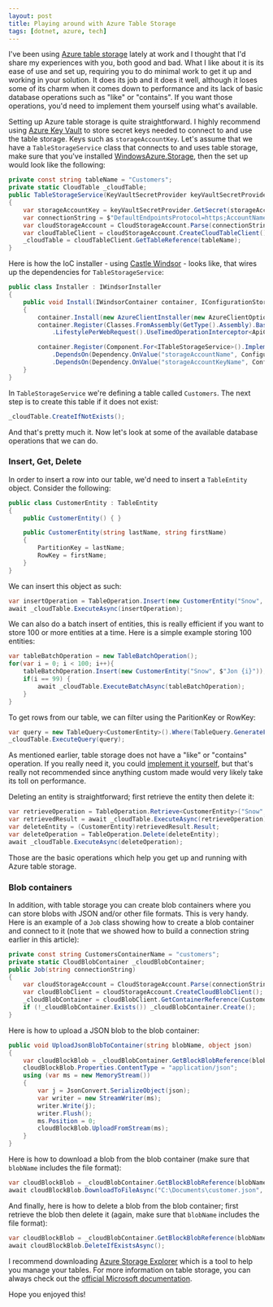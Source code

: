 ```yaml
---
layout: post
title: Playing around with Azure Table Storage
tags: [dotnet, azure, tech]
---
```

I've been using [Azure table storage](https://azure.microsoft.com/en-us/services/storage/tables/) lately at work and I thought that I'd share my experiences with you, both good and bad. What I like about it is its ease of use and set up, requiring you to do minimal work to get it up and working in your solution. It does its job and it does it well, although it loses some of its charm when it comes down to performance and its lack of basic database operations such as "like" or "contains". If you want those operations, you'd need to implement them yourself using what's available.

Setting up Azure table storage is quite straightforward. I highly recommend using [Azure Key Vault](https://azure.microsoft.com/en-us/services/key-vault/) to store secret keys needed to connect to and use the table storage. Keys such as <code>storageAccountKey</code>. Let's assume that we have a <code>TableStorageService</code> class that connects to and uses table storage, make sure that you've installed [WindowsAzure.Storage](https://www.nuget.org/packages/WindowsAzure.Storage/), then the set up would look like the following:

```csharp
private const string tableName = "Customers";
private static CloudTable _cloudTable;
public TableStorageService(KeyVaultSecretProvider keyVaultSecretProvider, string storageAccountName, string storageAccountKeyName)
{
    var storageAccountKey = keyVaultSecretProvider.GetSecret(storageAccountKeyName);
    var connectionString = $"DefaultEndpointsProtocol=https;AccountName={storageAccountName};AccountKey={storageAccountKey};EndpointSuffix=core.windows.net";
    var cloudStorageAccount = CloudStorageAccount.Parse(connectionString);
    var cloudTableClient = cloudStorageAccount.CreateCloudTableClient();
    _cloudTable = cloudTableClient.GetTableReference(tableName);
}
```

Here is how the IoC installer - using [Castle Windsor](http://www.castleproject.org/) - looks like, that wires up the dependencies for <code>TableStorageService</code>:

```csharp
public class Installer : IWindsorInstaller
{
    public void Install(IWindsorContainer container, IConfigurationStore store)
    {
        container.Install(new AzureClientInstaller(new AzureClientOptions { SpnIdentifier = "Api", UseCacheForSecrects = true, SpnCertificateLocation = StoreLocation.LocalMachine }));
        container.Register(Classes.FromAssembly(GetType().Assembly).BasedOn<ApiController>()
            .LifestylePerWebRequest().UseTimedOperationInterceptor<ApiController>(container).UseAsyncAuthorizationInterceptor());

        container.Register(Component.For<ITableStorageService>().ImplementedBy<TableStorageService>().LifestyleSingleton()
            .DependsOn(Dependency.OnValue("storageAccountName", ConfigurationManager.AppSettings["Storage.AccountName"]))
            .DependsOn(Dependency.OnValue("storageAccountKeyName", ConfigurationManager.AppSettings["Storage.AccountKeyName"])));
    }
}
```

In <code>TableStorageService</code> we're defining a table called <code>Customers</code>. The next step is to create this table if it does not exist:

```csharp
_cloudTable.CreateIfNotExists();
```

And that's pretty much it. Now let's look at some of the available database operations that we can do.

### Insert, Get, Delete

In order to insert a row into our table, we'd need to insert a <code>TableEntity</code> object. Consider the following:

```csharp
public class CustomerEntity : TableEntity
{
    public CustomerEntity() { }

    public CustomerEntity(string lastName, string firstName)
    {
        PartitionKey = lastName;
        RowKey = firstName;
    }
}
```

We can insert this object as such:

```csharp
var insertOperation = TableOperation.Insert(new CustomerEntity("Snow", "Jon"));
await _cloudTable.ExecuteAsync(insertOperation);
```

We can also do a batch insert of entities, this is really efficient if you want to store 100 or more entities at a time. Here is a simple example storing 100 entities:

```csharp
var tableBatchOperation = new TableBatchOperation();
for(var i = 0; i < 100; i++){
    tableBatchOperation.Insert(new CustomerEntity("Snow", $"Jon {i}"));
    if(i == 99) {
        await _cloudTable.ExecuteBatchAsync(tableBatchOperation);
    }
}
```

To get rows from our table, we can filter using the ParitionKey or RowKey:

```csharp
var query = new TableQuery<CustomerEntity>().Where(TableQuery.GenerateFilterCondition("RowKey", QueryComparisons.Equal, "Jon"));
_cloudTable.ExecuteQuery(query);
```

As mentioned earlier, table storage does not have a "like" or "contains" operation. If you really need it, you could [implement it yourself](https://www.codeproject.com/Tips/790554/StartsWith-comparison-for-searching-in-Azure-Table), but that's really not recommended since anything custom made would very likely take its toll on performance.

Deleting an entity is straightforward; first retrieve the entity then delete it:

```csharp
var retrieveOperation = TableOperation.Retrieve<CustomerEntity>("Snow", "Jon");
var retrievedResult = await _cloudTable.ExecuteAsync(retrieveOperation);
var deleteEntity = (CustomerEntity)retrievedResult.Result;
var deleteOperation = TableOperation.Delete(deleteEntity);
await _cloudTable.ExecuteAsync(deleteOperation);
```

Those are the basic operations which help you get up and running with Azure table storage. 

### Blob containers

In addition, with table storage you can create blob containers where you can store blobs with JSON and/or other file formats. This is very handy. Here is an example of a <code>Job</code> class showing how to create a blob container and connect to it (note that we showed how to build a connection string earlier in this article):

```csharp
private const string CustomersContainerName = "customers";
private static CloudBlobContainer _cloudBlobContainer;
public Job(string connectionString)
{
    var cloudStorageAccount = CloudStorageAccount.Parse(connectionString);
    var cloudBlobClient = cloudStorageAccount.CreateCloudBlobClient();
    _cloudBlobContainer = cloudBlobClient.GetContainerReference(CustomersContainerName);
    if (!_cloudBlobContainer.Exists()) _cloudBlobContainer.Create();            
}
```

Here is how to upload a JSON blob to the blob container:

```csharp
public void UploadJsonBlobToContainer(string blobName, object json)
{
    var cloudBlockBlob = _cloudBlobContainer.GetBlockBlobReference(blobName);
    cloudBlockBlob.Properties.ContentType = "application/json";
    using (var ms = new MemoryStream())
    {
        var j = JsonConvert.SerializeObject(json);
        var writer = new StreamWriter(ms);
        writer.Write(j);
        writer.Flush();
        ms.Position = 0;
        cloudBlockBlob.UploadFromStream(ms);
    }
}
```

Here is how to download a blob from the blob container (make sure that <code>blobName</code> includes the file format):

```csharp
var cloudBlockBlob = _cloudBlobContainer.GetBlockBlobReference(blobName);
await cloudBlockBlob.DownloadToFileAsync("C:\Documents\customer.json", FileMode.Create);
```

And finally, here is how to delete a blob from the blob container; first retrieve the blob then delete it (again, make sure that <code>blobName</code> includes the file format):

```csharp
var cloudBlockBlob = _cloudBlobContainer.GetBlockBlobReference(blobName);
await cloudBlockBlob.DeleteIfExistsAsync();
```

I recommend downloading [Azure Storage Explorer](https://azure.microsoft.com/en-us/features/storage-explorer/) which is a tool to help you manage your tables. For more information on table storage, you can always check out the [official Microsoft documentation](https://docs.microsoft.com/en-us/azure/cosmos-db/table-storage-how-to-use-dotnet).

Hope you enjoyed this!